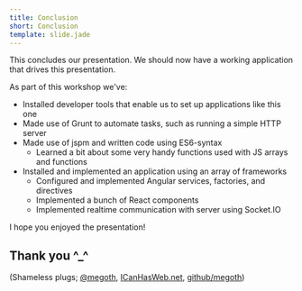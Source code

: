 ```yaml
---
title: Conclusion
short: Conclusion
template: slide.jade
---
```


This concludes our presentation. We should now have a working application that drives this presentation.

As part of this workshop we've:

* Installed developer tools that enable us to set up applications like this one
* Made use of Grunt to automate tasks, such as running a simple HTTP server
* Made use of jspm and written code using ES6-syntax
    * Learned a bit about some very handy functions used with JS arrays and functions
* Installed and implemented an application using an array of frameworks
    * Configured and implemented Angular services, factories, and directives
    * Implemented a bunch of React components
    * Implemented realtime communication with server using Socket.IO

I hope you enjoyed the presentation!

## Thank you ^_^

(Shameless plugs; [@megoth](https://twitter.com/megoth), [ICanHasWeb.net](http://icanhasweb.net/), [github/megoth](https://github.com/megoth/))